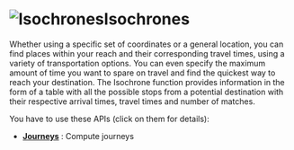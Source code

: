<a name="isochrones"></a>![Isochrones](/images/isochrones.png)Isochrones
===================================

Whether using a specific set of coordinates or a general location, you can find places within 
your reach and their corresponding travel times, using a variety of transportation options. 
You can even specify the maximum amount of time you want to spare on travel and find 
the quickest way to reach your destination. 
The Isochrone function provides information in the form of a table with all the possible stops 
from a potential destination with their respective arrival times, travel times and number of matches. 

You have to use these APIs (click on them for details):


-   **[Journeys](#journeys)** : Compute journeys


